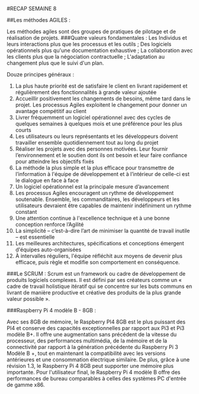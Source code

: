 #RECAP SEMAINE 8

##Les méthodes AGILES :

Les méthodes agiles sont des groupes de pratiques de pilotage et de réalisation de projets.
###Quatre valeurs fondamentales :
Les Individus et leurs interactions plus que les processus et les outils ;
Des logiciels opérationnels plus qu'une documentation exhaustive ;
La collaboration avec les clients plus que la négociation contractuelle ;
L'adaptation au changement plus que le suivi d'un plan.

Douze principes généraux :

1. La plus haute priorité est de satisfaire le client en livrant rapidement et régulièrement des fonctionnalités à grande valeur ajoutée
2. Accueillir positivement les changements de besoins, même tard dans le projet. Les processus Agiles exploitent le changement pour donner un avantage compétitif au client
3. Livrer fréquemment un logiciel opérationnel avec des cycles de quelques semaines à quelques mois et une préférence pour les plus courts
4. Les utilisateurs ou leurs représentants et les développeurs doivent travailler ensemble quotidiennement tout au long du projet 
5. Réaliser les projets avec des personnes motivées. Leur fournir l’environnement et le soutien dont ils ont besoin et leur faire confiance pour atteindre les objectifs fixés 
6. La méthode la plus simple et la plus efficace pour transmettre de l’information à l'équipe de développement et à l’intérieur de celle-ci est le dialogue en face à face 
7. Un logiciel opérationnel est la principale mesure d’avancement 
8. Les processus Agiles encouragent un rythme de développement soutenable. Ensemble, les commanditaires, les développeurs et les utilisateurs devraient être capables de maintenir indéfiniment un rythme constant 
9. Une attention continue à l'excellence technique et à une bonne conception renforce l’Agilité 
10. La simplicité – c’est-à-dire l’art de minimiser la quantité de travail inutile – est essentielle 
11. Les meilleures architectures, spécifications et conceptions émergent d'équipes auto-organisées 
12. À intervalles réguliers, l'équipe réfléchit aux moyens de devenir plus efficace, puis règle et modifie son comportement en conséquence.

###Le SCRUM :
Scrum est un framework ou cadre de développement de produits logiciels complexes. Il est défini par ses créateurs comme un « cadre de travail holistique itératif qui se concentre sur les buts communs en livrant de manière productive et créative des produits de la plus grande valeur possible ». 


###Raspberry Pi 4 modèle B - 8GB :

Avec ses 8GB de mémoire, le Raspberry PI4 8GB est le plus puissant des PI4 et conserve des capacités exceptionnelles par rapport aux Pi3 et Pi3 modèle B+.
Il offre une augmentation sans précédent de la vitesse du processeur, des performances multimédia, de la mémoire et de la connectivité par rapport à la génération précédente du Raspberry Pi 3 Modèle B +, tout en maintenant la compatibilité avec les versions antérieures et une consommation électrique similaire. De plus, grâce à une révision 1.3, le Raspberry Pi 4 8GB peut supporter une mémoire plus importante.
Pour l'utilisateur final, le Raspberry Pi 4 modèle B offre des performances de bureau comparables à celles des systèmes PC d'entrée de gamme x86.

